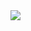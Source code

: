 
<img src="https://cloud.githubusercontent.com/assets/20150344/26131077/cacaf686-3a65-11e7-8e4f-10b93bbbc2de.jpg"/>

